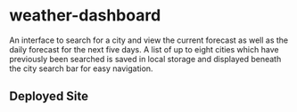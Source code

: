 # weather-dashboard
An interface to search for a city and view the current forecast as well as the daily forecast for the next five days.  A list of up to eight cities which have previously been searched is saved in local storage and displayed beneath the city search bar for easy navigation.
## Deployed Site

